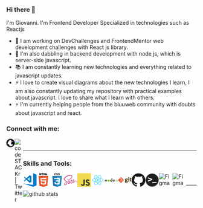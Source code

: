 ### Hi there 👋

I'm Giovanni. I'm Frontend Developer Specialized in technologies such as Reactjs

- 🌱 I am working on DevChallenges and FrontendMentor web development challenges with React js library.
- 🔭 I'm also dabbling in backend development with node js, which is server-side javascript.
- 📚 I am constantly learning new technologies and everything related to javascript updates.
- ⚡ I love to create visual diagrams about the new technologies I learn, I am also constantly
  updating my repository with practical examples about javascript. I love to share what I learn with others.
- ⚡ I'm currently helping people from the bluuweb community with doubts about javascript and react.

### Connect with me:

[<img align="left" alt="codeSTACKr.com" width="22px" src="https://raw.githubusercontent.com/iconic/open-iconic/master/svg/globe.svg" />][website]
[<img align="left" alt="codeSTACKr | Twitter" width="22px" src="https://cdn.jsdelivr.net/npm/simple-icons@v3/icons/twitter.svg" />][twitter]

<br />

---

### Skills and Tools:

<img align="left" alt="Visual Studio Code" width="36px" src="https://raw.githubusercontent.com/github/explore/80688e429a7d4ef2fca1e82350fe8e3517d3494d/topics/visual-studio-code/visual-studio-code.png" />
<img align="left" alt="HTML5" width="36px" src="https://raw.githubusercontent.com/github/explore/80688e429a7d4ef2fca1e82350fe8e3517d3494d/topics/html/html.png" />
<img align="left" alt="CSS3" width="36px" src="https://raw.githubusercontent.com/github/explore/80688e429a7d4ef2fca1e82350fe8e3517d3494d/topics/css/css.png" />
<img align="left" alt="Sass" width="36px" src="https://raw.githubusercontent.com/github/explore/80688e429a7d4ef2fca1e82350fe8e3517d3494d/topics/sass/sass.png" />
<img align="left" alt="JavaScript" width="36px" src="https://raw.githubusercontent.com/github/explore/80688e429a7d4ef2fca1e82350fe8e3517d3494d/topics/javascript/javascript.png" />
<img align="left" alt="React" width="36px" src="https://raw.githubusercontent.com/github/explore/80688e429a7d4ef2fca1e82350fe8e3517d3494d/topics/react/react.png" />
<img align="left" alt="Node.js" width="36px" src="https://raw.githubusercontent.com/devicons/devicon/master/icons/nodejs/nodejs-original-wordmark.svg" />
<img align="left" alt="Git" width="36px" src="https://raw.githubusercontent.com/github/explore/80688e429a7d4ef2fca1e82350fe8e3517d3494d/topics/git/git.png" />
<img align="left" alt="GitHub" width="36px" src="https://raw.githubusercontent.com/github/explore/78df643247d429f6cc873026c0622819ad797942/topics/github/github.png" />
<img align="left" alt="Terminal" width="36px" src="https://raw.githubusercontent.com/github/explore/80688e429a7d4ef2fca1e82350fe8e3517d3494d/topics/terminal/terminal.png" />
<img align="left" alt="Figma" width="36px" height="36px" src="https://cdn.worldvectorlogo.com/logos/figma-1.svg" />
<img align="left" alt="Figma" width="36px"  src="https://cdn.worldvectorlogo.com/logos/adobe-xd.svg" />

<br />

---

<img src="https://github-readme-stats.vercel.app/api?username=volta2016&show_icons=true&theme=jolly" alt="github stats" />

[website]: https://voltauxui.cl
[twitter]: https://twitter.com/giovanniivolta
